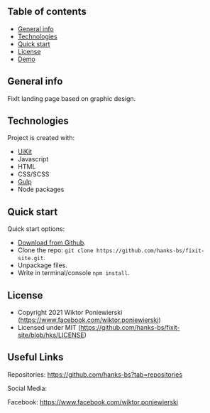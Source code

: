 ## Table of contents
* [General info](#general-info)
* [Technologies](#technologies)
* [Quick start](#quick-start)
* [License](#License)
* [Demo](https://hanks-bs.github.io/fixit-site/)

## General info
FixIt landing page based on graphic design.
	
## Technologies
Project is created with:
* <a href="https://getuikit.com/">UiKit</a>
* Javascript
* HTML
* CSS/SCSS
* <a href="https://gulpjs.com/">Gulp</a>
* Node packages
	
## Quick start

Quick start options:

- [Download from Github](https://github.com/hanks-bs/fixit-site.git).
- Clone the repo: `git clone https://github.com/hanks-bs/fixit-site.git`.
- Unpackage files.
- Write in terminal/console `npm install`.

<!-- LICENSE -->
## License
- Copyright 2021 Wiktor Poniewierski (https://www.facebook.com/wiktor.poniewierski)
- Licensed under MIT (https://github.com/hanks-bs/fixit-site/blob/hks/LICENSE)

## Useful Links

Repositories: <https://github.com/hanks-bs?tab=repositories>

Social Media:

Facebook: <https://www.facebook.com/wiktor.poniewierski>
